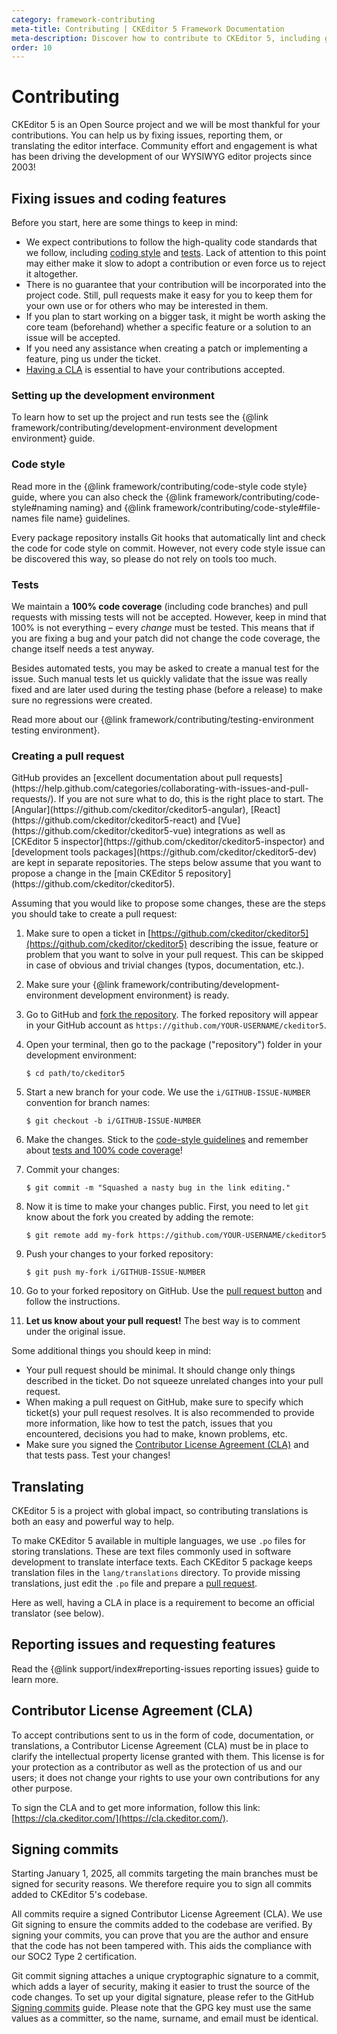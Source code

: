 ```yaml
---
category: framework-contributing
meta-title: Contributing | CKEditor 5 Framework Documentation
meta-description: Discover how to contribute to CKEditor 5, including guidelines for reporting issues, submitting code, and joining the community.
order: 10
---
```


# Contributing

CKEditor&nbsp;5 is an Open Source project and we will be most thankful for your contributions. You can help us by fixing issues, reporting them, or translating the editor interface. Community effort and engagement is what has been driving the development of our WYSIWYG editor projects since 2003!

## Fixing issues and coding features

Before you start, here are some things to keep in mind:

* We expect contributions to follow the high-quality code standards that we follow, including [coding style](#code-style) and [tests](#tests). Lack of attention to this point may either make it slow to adopt a contribution or even force us to reject it altogether.
* There is no guarantee that your contribution will be incorporated into the project code. Still, pull requests make it easy for you to keep them for your own use or for others who may be interested in them.
* If you plan to start working on a bigger task, it might be worth asking the core team (beforehand) whether a specific feature or a solution to an issue will be accepted.
* If you need any assistance when creating a patch or implementing a feature, ping us under the ticket.
* [Having a CLA](#contributor-license-agreement-cla) is essential to have your contributions accepted.

### Setting up the development environment

To learn how to set up the project and run tests see the {@link framework/contributing/development-environment development environment} guide.

### Code style

Read more in the {@link framework/contributing/code-style code style} guide, where you can also check the {@link framework/contributing/code-style#naming naming} and {@link framework/contributing/code-style#file-names file name} guidelines.

Every package repository installs Git hooks that automatically lint and check the code for code style on commit. However, not every code style issue can be discovered this way, so please do not rely on tools too much.

### Tests

We maintain a **100% code coverage** (including code branches) and pull requests with missing tests will not be accepted. However, keep in mind that 100% is not everything &ndash; every *change* must be tested. This means that if you are fixing a bug and your patch did not change the code coverage, the change itself needs a test anyway.

Besides automated tests, you may be asked to create a manual test for the issue. Such manual tests let us quickly validate that the issue was really fixed and are later used during the testing phase (before a release) to make sure no regressions were created.

Read more about our {@link framework/contributing/testing-environment testing environment}.

### Creating a pull request

<info-box>
	GitHub provides an [excellent documentation about pull requests](https://help.github.com/categories/collaborating-with-issues-and-pull-requests/). If you are not sure what to do, this is the right place to start.
</info-box>

<info-box>
	The [Angular](https://github.com/ckeditor/ckeditor5-angular), [React](https://github.com/ckeditor/ckeditor5-react) and [Vue](https://github.com/ckeditor/ckeditor5-vue) integrations as well as [CKEditor&nbsp;5 inspector](https://github.com/ckeditor/ckeditor5-inspector) and [development tools packages](https://github.com/ckeditor/ckeditor5-dev) are kept in separate repositories. The steps below assume that you want to propose a change in the [main CKEditor&nbsp;5 repository](https://github.com/ckeditor/ckeditor5).
</info-box>

Assuming that you would like to propose some changes, these are the steps you should take to create a pull request:

1. Make sure to open a ticket in [https://github.com/ckeditor/ckeditor5](https://github.com/ckeditor/ckeditor5) describing the issue, feature or problem that you want to solve in your pull request. This can be skipped in case of obvious and trivial changes (typos, documentation, etc.).
1. Make sure your {@link framework/contributing/development-environment development environment} is ready.
1. Go to GitHub and [fork the repository](https://help.github.com/articles/fork-a-repo). The forked repository will appear in your GitHub account as `https://github.com/YOUR-USERNAME/ckeditor5`.
1. Open your terminal, then go to the package ("repository") folder in your development environment:

	```shell
	$ cd path/to/ckeditor5
	```

1. Start a new branch for your code. We use the `i/GITHUB-ISSUE-NUMBER` convention for branch names:

	```shell
	$ git checkout -b i/GITHUB-ISSUE-NUMBER
	```

1. Make the changes. Stick to the [code-style guidelines](#code-style) and remember about [tests and 100% code coverage](#tests)!
1. Commit your changes:

	```shell
	$ git commit -m "Squashed a nasty bug in the link editing."
	```

1. Now it is time to make your changes public. First, you need to let `git` know about the fork you created by adding the remote:

	```shell
	$ git remote add my-fork https://github.com/YOUR-USERNAME/ckeditor5
	```

1. Push your changes to your forked repository:

	```shell
	$ git push my-fork i/GITHUB-ISSUE-NUMBER
	```

1. Go to your forked repository on GitHub. Use the [pull request button](https://help.github.com/articles/about-pull-requests/) and follow the instructions.
1. **Let us know about your pull request!** The best way is to comment under the original issue.

Some additional things you should keep in mind:

* Your pull request should be minimal. It should change only things described in the ticket. Do not squeeze unrelated changes into your pull request.
* When making a pull request on GitHub, make sure to specify which ticket(s) your pull request resolves. It is also recommended to provide more information, like how to test the patch, issues that you encountered, decisions you had to make, known problems, etc.
* Make sure you signed the [Contributor License Agreement (CLA)](#contributor-license-agreement-cla) and that tests pass. Test your changes!

## Translating

CKEditor&nbsp;5 is a project with global impact, so contributing translations is both an easy and powerful way to help.

To make CKEditor&nbsp;5 available in multiple languages, we use `.po` files for storing translations. These are text files commonly used in software development to translate interface texts. Each CKEditor&nbsp;5 package keeps translation files in the `lang/translations` directory. To provide missing translations, just edit the `.po` file and prepare a [pull request](#creating-a-pull-request).

Here as well, having a CLA in place is a requirement to become an official translator (see below).

## Reporting issues and requesting features

Read the {@link support/index#reporting-issues reporting issues} guide to learn more.

## Contributor License Agreement (CLA)

To accept contributions sent to us in the form of code, documentation, or translations, a Contributor License Agreement (CLA) must be in place to clarify the intellectual property license granted with them. This license is for your protection as a contributor as well as the protection of us and our users; it does not change your rights to use your own contributions for any other purpose.

To sign the CLA and to get more information, follow this link: [https://cla.ckeditor.com/](https://cla.ckeditor.com/).

## Signing commits

Starting January 1, 2025, all commits targeting the main branches must be signed for security reasons. We therefore require you to sign all commits added to CKEditor&nbsp;5's codebase.

All commits require a signed Contributor License Agreement (CLA). We use Git signing to ensure the commits added to the codebase are verified. By signing your commits, you can prove that you are the author and ensure that the code has not been tampered with. This aids the compliance with our SOC2 Type 2 certification.

Git commit signing attaches a unique cryptographic signature to a commit, which adds a layer of security, making it easier to trust the source of the code changes. To set up your digital signature, please refer to the GitHub [Signing commits](https://docs.github.com/en/authentication/managing-commit-signature-verification/signing-commits) guide. Please note that the GPG key must use the same values as a committer, so the name, surname, and email must be identical.
